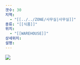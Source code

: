 ```yaml
---
갯수: 30
지역:
  - "[[../../ZONE/사무실|사무실]]"
종류: "[[식품]]"
위치:
  - "[[WAREHOUSE]]"
상세위치: 
설명:
---
```

![](http://192.168.50.22/images/240821_IMG_0003.jpg)
